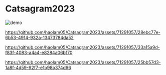 # Catsagram2023


![demo](https://github.com/haolam05/Catsagram2023/assets/71291057/e6e9692d-b7df-4ab0-839d-06b300114f48)

https://github.com/haolam05/Catsagram2023/assets/71291057/28ebc77e-6b53-4914-932a-13473784da52

https://github.com/haolam05/Catsagram2023/assets/71291057/33a15a9d-f83f-4083-a4a4-e8284a06b170

https://github.com/haolam05/Catsagram2023/assets/71291057/25bb57d3-1a8f-4d59-92f7-e1b98b374d66
